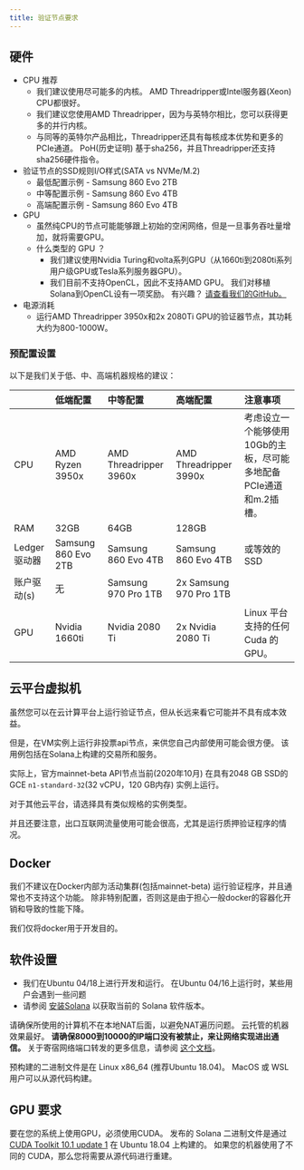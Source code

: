 ```yaml
---
title: 验证节点要求
---
```


## 硬件

- CPU 推荐
  - 我们建议使用尽可能多的内核。 AMD Threadripper或Intel服务器\(Xeon\) CPU都很好。
  - 我们建议您使用AMD Threadripper，因为与英特尔相比，您可以获得更多的并行内核。
  - 与同等的英特尔产品相比，Threadripper还具有每核成本优势和更多的PCIe通道。 PoH\(历史证明\) 基于sha256，并且Threadripper还支持sha256硬件指令。
- 验证节点的SSD规则I/O样式\(SATA vs NVMe/M.2\)
  - 最低配置示例 - Samsung 860 Evo 2TB
  - 中等配置示例 - Samsung 860 Evo 4TB
  - 高端配置示例 - Samsung 860 Evo 4TB
- GPU
  - 虽然纯CPU的节点可能能够跟上初始的空闲网络，但是一旦事务吞吐量增加，就将需要GPU。
  - 什么类型的 GPU ？
    - 我们建议使用Nvidia Turing和volta系列GPU（从1660ti到2080ti系列用户级GPU或Tesla系列服务器GPU）。
    - 我们目前不支持OpenCL，因此不支持AMD GPU。 我们对移植Solana到OpenCL设有一项奖励。 有兴趣？ [请查看我们的GitHub。](https://github.com/solana-labs/solana)
- 电源消耗
  - 运行AMD Threadripper 3950x和2x 2080Ti GPU的验证器节点，其功耗大约为800-1000W。

### 预配置设置

以下是我们关于低、中、高端机器规格的建议：

|             | 低端配置                | 中等配置                   | 高端配置                   | 注意事项                                   |
|:----------- |:------------------- |:---------------------- |:---------------------- |:-------------------------------------- |
| CPU         | AMD Ryzen 3950x     | AMD Threadripper 3960x | AMD Threadripper 3990x | 考虑设立一个能够使用10Gb的主板，尽可能多地配备PCIe通道和m.2插槽。 |
| RAM         | 32GB                | 64GB                   | 128GB                  |                                        |
| Ledger 驱动器  | Samsung 860 Evo 2TB | Samsung 860 Evo 4TB    | Samsung 860 Evo 4TB    | 或等效的 SSD                               |
| 账户驱动\(s\) | 无                   | Samsung 970 Pro 1TB    | 2x Samsung 970 Pro 1TB |                                        |
| GPU         | Nvidia 1660ti       | Nvidia 2080 Ti         | 2x Nvidia 2080 Ti      | Linux 平台支持的任何 Cuda 的 GPU。              |

## 云平台虚拟机

虽然您可以在云计算平台上运行验证节点，但从长远来看它可能并不具有成本效益。

但是，在VM实例上运行非投票api节点，来供您自己内部使用可能会很方便。 该用例包括在Solana上构建的交易所和服务。

实际上，官方mainnet-beta API节点当前(2020年10月) 在具有2048 GB SSD的 GCE `n1-standard-32`(32 vCPU，120 GB内存) 实例上运行。

对于其他云平台，请选择具有类似规格的实例类型。

并且还要注意，出口互联网流量使用可能会很高，尤其是运行质押验证程序的情况。

## Docker

我们不建议在Docker内部为活动集群(包括mainnet-beta) 运行验证程序，并且通常也不支持这个功能。 除非特别配置，否则这是由于担心一般docker的容器化开销和导致的性能下降。

我们仅将docker用于开发目的。

## 软件设置

- 我们在Ubuntu 04/18上进行开发和运行。 在Ubuntu 04/16上运行时，某些用户会遇到一些问题
- 请参阅 [安装Solana](../cli/install-renec-cli-tools.md) 以获取当前的 Solana 软件版本。

请确保所使用的计算机不在本地NAT后面，以避免NAT遍历问题。 云托管的机器效果最好。 **请确保8000到10000的IP端口没有被禁止，来让网络实现进出通信。** 关于寄宿网络端口转发的更多信息，请参阅 [这个文档](http://www.mcs.sdsmt.edu/lpyeatt/courses/314/PortForwardingSetup.pdf)。

预构建的二进制文件是在 Linux x86_64 \(推荐Ubuntu 18.04\)。 MacOS 或 WSL 用户可以从源代码构建。

## GPU 要求

要在您的系统上使用GPU，必须使用CUDA。 发布的 Solana 二进制文件是通过 [CUDA Toolkit 10.1 update 1](https://developer.nvidia.com/cuda-toolkit-archive) 在 Ubuntu 18.04 上构建的。 如果您的机器使用了不同的 CUDA，那么您将需要从源代码进行重建。

